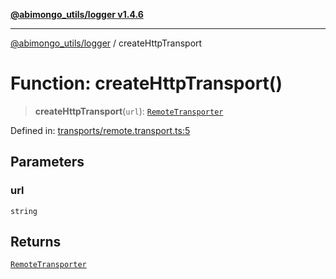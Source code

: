[**@abimongo_utils/logger v1.4.6**](../README.md)

***

[@abimongo_utils/logger](../README.md) / createHttpTransport

# Function: createHttpTransport()

> **createHttpTransport**(`url`): [`RemoteTransporter`](../type-aliases/RemoteTransporter.md)

Defined in: [transports/remote.transport.ts:5](https://github.com/NodEm9/abimongo_utils/blob/44bde4aba239181e6f4030255b47a0bd30e0063b/logger/src/transports/remote.transport.ts#L5)

## Parameters

### url

`string`

## Returns

[`RemoteTransporter`](../type-aliases/RemoteTransporter.md)
